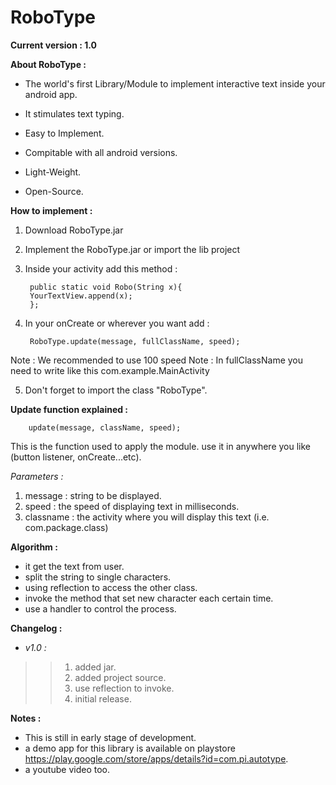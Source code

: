 # RoboType 

**Current version : 1.0**


**About RoboType :**

- The world's first Library/Module to implement interactive text inside your android app.

- It stimulates text typing.

- Easy to Implement.

- Compitable with all android versions.

- Light-Weight.

- Open-Source.

**How to implement :**

1. Download RoboType.jar
2. Implement the RoboType.jar or import the lib project
    
3. Inside your activity add this method :


        public static void Robo(String x){
        YourTextView.append(x);
        };
    
4. In your onCreate or wherever you want add :
   
        RoboType.update(message, fullClassName, speed);
        
Note : We recommended to use 100 speed
Note : In fullClassName you need to write like this com.example.MainActivity

5. Don't forget to import the class "RoboType".


**Update function explained :**

        update(message, className, speed);
        
This is the function used to apply the module.
use it in anywhere you like (button listener, onCreate...etc).

 *Parameters :*
 1. message : string to be displayed.
 2. speed : the speed of displaying text in milliseconds.
 3. classname : the activity where you will display this text (i.e. com.package.class)


**Algorithm  :**

 - it get the text from user.
 - split the string to single characters.
 - using reflection to access the other class.
 - invoke the method that set new character each certain time.
 - use a handler to control the process.


**Changelog :**
- *v1.0 :*

 >>1. added jar.
 >>2. added project source.
 >>3. use reflection to invoke.
 >>4. initial release.
 
 
**Notes :**
 
 - This is still in early stage of development.
 - a demo app for this library is available on playstore https://play.google.com/store/apps/details?id=com.pi.autotype.
 - a youtube video too.
 
       
